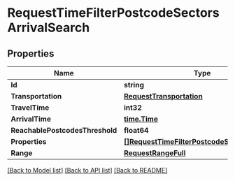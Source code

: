 # RequestTimeFilterPostcodeSectorsArrivalSearch

## Properties

Name | Type | Description | Notes
------------ | ------------- | ------------- | -------------
**Id** | **string** |  | 
**Transportation** | [**RequestTransportation**](RequestTransportation.md) |  | 
**TravelTime** | **int32** |  | 
**ArrivalTime** | [**time.Time**](time.Time.md) |  | 
**ReachablePostcodesThreshold** | **float64** |  | 
**Properties** | [**[]RequestTimeFilterPostcodeSectorsProperty**](RequestTimeFilterPostcodeSectorsProperty.md) |  | 
**Range** | [**RequestRangeFull**](RequestRangeFull.md) |  | [optional] 

[[Back to Model list]](../README.md#documentation-for-models) [[Back to API list]](../README.md#documentation-for-api-endpoints) [[Back to README]](../README.md)


